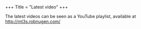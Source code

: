 +++
Title = "Latest video"
+++

The latest videos can be seen as a YouTube playlist, available at http://mt3s.robnugen.com/